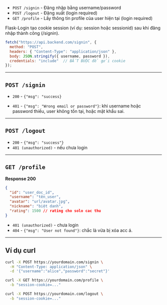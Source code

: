 - `POST /signin` - Đăng nhập bằng username/password
- `POST /logout` - Đăng xuất (login required)
- `GET /profile` - Lấy thông tin profile của user hiện tại (login required)

Flask-Login tạo cookie session (ví dụ: session hoặc sessionid) sau khi đăng nhập thành công (/signin).
```js
fetch("https://api.backend.com/signin", {
  method: "POST",
  headers: { "Content-Type": "application/json" },
  body: JSON.stringify({ username, password }),
  credentials: "include"  // BẮT BUỘC để gửi cookie
});
```

---

## `POST /signin`
- `200` - `{"msg": "success}`
* `401` - `{"msg": "Wrong email or password"}`: khi username hoặc password thiếu, user không tồn tại, hoặc mật khẩu sai.

---

## `POST /logout`
- `200` - `{"msg": "success"}`
- `401 (unauthorized)` - nếu chưa login

---

## `GET /profile`

**Response 200**
```json
{
  "id": "user_doc_id",
  "username": "tên_user",
  "avatar": "url/avatar.jpg",
  "nickname": "biệt danh",
  "rating": 1500 // rating cho solo cac thu
}
```

- `401 (unauthorized)` -  chưa login
- `404` - `{"msg": "User not found"}`: chắc là vừa bị xóa acc á.

---

## Ví dụ curl

```bash
curl -X POST https://yourdomain.com/signin \
  -H "Content-Type: application/json" \
  -d '{"username":"alice","password":"secret"}'
```

```bash
curl -X GET https://yourdomain.com/profile \
  -b "session-cookie=..."
```


```bash
curl -X POST https://yourdomain.com/logout \
  -b "session-cookie=..."
```

